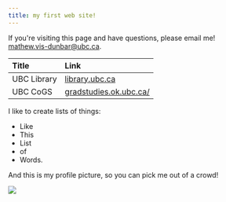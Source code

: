 ```yaml
---
title: my first web site!
---
```


If you're visiting this page and have questions, please email me! [mathew.vis-dunbar@ubc.ca](mailto:mathew.vis-dunbar@ubc.ca).

| Title | Link | 
| :--- | :--- |
| UBC Library | [library.ubc.ca](https://library.ubc.ca)
| UBC CoGS | [gradstudies.ok.ubc.ca/](https://gradstudies.ok.ubc.ca/)

I like to create lists of things:

* Like
* This
* List
* of 
* Words.

And this is my profile picture, so you can pick me out of a crowd!

![](https://library.cms.ok.ubc.ca/wp-content/uploads/sites/118/2019/08/subject-librarians-visdunbar.jpg)
